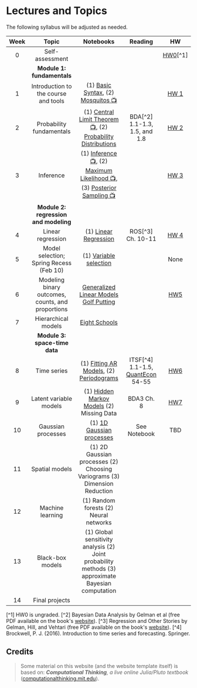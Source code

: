 # Lectures and Topics

The following syllabus will be adjusted as needed.

| Week | Topic | Notebooks | Reading | HW |
|:----:|:-----:|:---------:|:----------:|:---:|
| 0 | Self-assessment | | | [HW0](/00_hw0/)[^1] |
| | **Module 1: fundamentals** |
| 1 | Introduction to the course and tools | (1) [Basic Syntax](/01_basic_syntax/), (2) [Mosquitos 📺](/01_mosquitos/) | | [HW 1](/01_hw1/) |
| 2 | Probability fundamentals | (1) [Central Limit Theorem 📺](/02_clt/), (2) [Probability Distributions](/02_probability/) | BDA[^2] 1.1-1.3, 1.5, and 1.8 | [HW 2](/02_hw2/) |
| 3 | Inference | (1) [Inference 📺](/03_inference/), (2) [Maximum Likelihood 📺](/03_mle/), (3) [Posterior Sampling 📺](/03_mcmc/) | | [HW 3](/03_hw3/) |
| | **Module 2: regression and modeling**| | |
| 4 | Linear regression | (1) [Linear Regression](/04_regression/) | ROS[^3] Ch. 10-11 | [HW 4](/04_hw4/) |
| 5 | Model selection; Spring Recess (Feb 10) | (1) [Variable selection](/05_model_selection/) | | None |
| 6 | Modeling binary outcomes, counts, and proportions | [Generalized Linear Models](/06_glm/) [Golf Putting](/06_golf/) | | [HW5](/06_hw5/)  |
| 7 | Hierarchical models | [Eight Schools](/07_8schools/) |  | |
| | **Module 3: space-time data**| | |
| 8 | Time series | (1) [Fitting AR Models](/08_ar/), (2) [Periodograms](/08_periodogram/) | ITSF[^4] 1.1-1.5, [QuantEcon](https://julia.quantecon.org/) 54-55 | [HW6](/08_hw6/) |
| 9 | Latent variable models | (1) [Hidden Markov Models](/09_hmm/) (2) Missing Data | BDA3 Ch. 8 | [HW7](/09_hw7/)  |
| 10 | Gaussian processes | (1) [1D Gaussian processes](/10_gaussian_process/) | See Notebook | TBD |
| 11 | Spatial models  | (1) 2D Gaussian processes (2) Choosing Variograms (3) Dimension Reduction | | |
| 12 | Machine learning | (1) Random forests (2) Neural networks | | |
| 13 | Black-box models | (1) Global sensitivity analysis (2) Joint probability methods (3) approximate Bayesian computation | | |
| 14 | Final projects | | | |

[^1] HW0 is ungraded.
[^2] Bayesian Data Analysis by Gelman et al (free PDF available on the book's [website](http://www.stat.columbia.edu/~gelman/book/)).
[^3] Regression and Other Stories by Gelman, Hill, and Vehtari (free PDF available on the book's [website](https://avehtari.github.io/ROS-Examples/index.html)).
[^4] Brockwell, P. J. (2016). Introduction to time series and forecasting. Springer.

## Credits

> Some material on this website (and the website template itself) is based on: _**Computational Thinking**, a live online Julia/Pluto textbook_
> ([computationalthinking.mit.edu](https://computationalthinking.mit.edu)).
